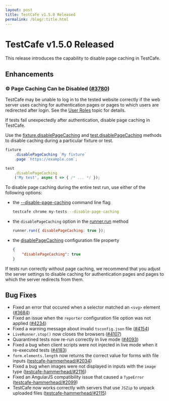 ```yaml
---
layout: post
title: TestCafe v1.5.0 Released
permalink: /blog/:title.html
---
```

# TestCafe v1.5.0 Released

This release introduces the capability to disable page caching in TestCafe.

<!--more-->

## Enhancements

### :gear: Page Caching Can be Disabled ([#3780](https://github.com/DevExpress/testcafe/issues/3780))

TestCafe may be unable to log in to the tested website correctly if the web server uses caching for authentication pages or pages to which users are redirected after login. See the [User Roles](https://devexpress.github.io/testcafe/documentation/test-api/authentication/user-roles.html#test-actions-fail-after-authentication) topic for details.

If tests fail unexpectedly after authentication, disable page caching in TestCafe.

Use the [fixture.disablePageCaching](https://devexpress.github.io/testcafe/documentation/test-api/test-code-structure.html#disable-page-caching) and [test.disablePageCaching](https://devexpress.github.io/testcafe/documentation/test-api/test-code-structure.html#disable-page-caching) methods to disable caching during a particular fixture or test.

```js
fixture
    .disablePageCaching `My fixture`
    .page `https://example.com`;
```

```js
test
    .disablePageCaching
    ('My test', async t => { /* ... */ });
```

To disable page caching during the entire test run, use either of the following options:

* the [--disable-page-caching](https://devexpress.github.io/testcafe/documentation/using-testcafe/command-line-interface.html#--disable-page-caching) command line flag

    ```sh
    testcafe chrome my-tests --disable-page-caching
    ```

* the `disablePageCaching` option in the [runner.run](https://devexpress.github.io/testcafe/documentation/using-testcafe/programming-interface/runner.html#run) method

    ```js
    runner.run({ disablePageCaching: true });
    ```

* the [disablePageCaching](https://devexpress.github.io/testcafe/documentation/using-testcafe/configuration-file.html#disablepagecaching) configuration file property

    ```json
    {
        "disablePageCaching": true
    }
    ```

If tests run correctly without page caching, we recommend that you adjust the server settings to disable caching for authentication pages and pages to which the server redirects from them.

## Bug Fixes

* Fixed an error that occured when a selector matched an `<svg>` element ([#3684](https://github.com/DevExpress/testcafe/issues/3684))
* Fixed an issue when the `reporter` configuration file option was not applied ([#4234](https://github.com/DevExpress/testcafe/issues/4234))
* Fixed a warning message about invalid `tsconfig.json` file ([#4154](https://github.com/DevExpress/testcafe/issues/4154))
* `LiveRunner.stop()` now closes the browsers ([#4107](https://github.com/DevExpress/testcafe/issues/4107))
* Quarantined tests now re-run correctly in live mode ([#4093](https://github.com/DevExpress/testcafe/issues/4093))
* Fixed a bug when client scripts were not injected in live mode when it re-executed tests ([#4183](https://github.com/DevExpress/testcafe/issues/4183))
* `form.elements.length` now returns the correct value for forms with file inputs ([testcafe-hammerhead/#2034](https://github.com/DevExpress/testcafe-hammerhead/issues/2034))
* Fixed a bug when images were not displayed in inputs with the `image` type ([testcafe-hammerhead/#2116](https://github.com/DevExpress/testcafe-hammerhead/issues/2116))
* Fixed an AngularJS compatibility issue that caused a `TypeError` ([testcafe-hammerhead/#2099](https://github.com/DevExpress/testcafe-hammerhead/issues/2099))
* TestCafe now works correctly with servers that use `JSZip` to unpack uploaded files ([testcafe-hammerhead/#2115](https://github.com/DevExpress/testcafe-hammerhead/issues/2115))